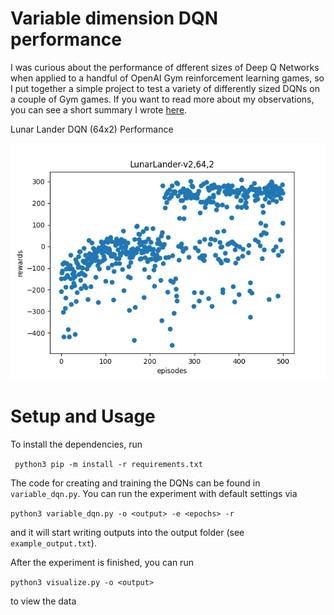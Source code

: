 # Variable dimension DQN performance 
I was curious about the performance of dfferent sizes of Deep Q Networks when applied to a handful of OpenAI Gym reinforcement learning games, so I put together a simple project to test a variety of differently sized DQNs on a couple of Gym games. 
If you want to read more about my observations, you can see a short summary I wrote [here](https://drive.google.com/file/d/1cgKxDrovG6gWUBYMt3pmxFIv8A4QeZmq/view?usp=sharing).


Lunar Lander DQN (64x2) Performance

![Sample Image](https://github.com/nicholas-rose/variable-dqn/blob/main/useful_vis/lunar-64x2-strong.png?raw=true "Lunar Lander DQN (64x2) Performance")

# Setup and Usage
To install the dependencies, run

``` python3 pip -m install -r requirements.txt```

The code for creating and training the DQNs can be found in `variable_dqn.py`. You can run the experiment with default settings via

```python3 variable_dqn.py -o <output> -e <epochs> -r```

and it will start writing outputs into the output folder (see `example_output.txt`). 

After the experiment is finished, you can run 

```python3 visualize.py -o <output>```

to view the data